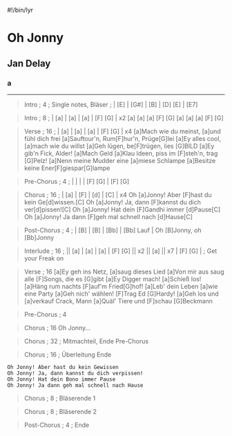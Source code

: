#!/bin/lyr
# Oh Jonny
## Jan Delay
### a

---

> Intro ; 4 ; Single notes, Bläser ; | [E] | [G#] | [B] | [D] [E] |
[E7]

> Intro ; 8 ; | [a] | [a] | [a] | [F] [G] | x2
[a] [a] [a] [F] [G]
[a] [a] [a] [F] [G]

> Verse ; 16 ; | [a] | [a] | [a] | [F] [G] | x4
[a]Mach wie du meinst, [a]und fühl dich frei
[a]Sauftour'n, Rum[F]hur'n, Prüge[G]lei
[a]Ey alles cool, [a]mach wie du willst
[a]Geh lügen, be[F]trügen, lies [G]BILD
[a]Ey gib'n Fick, Alder! [a]Mach Geld
[a]Klau Ideen, piss im [F]steh'n, trag [G]Pelz!
[a]Nenn meine Mudder eine [a]miese Schlampe
[a]Besitze keine Ener[F]giespar[G]lampe

> Pre-Chorus ; 4 ; |  |  |  | [F] [G] |
[F] [G]

> Chorus ; 16 ; | [a] | [F] | [d] | [C] | x4
    Oh [a]Jonny! Aber [F]hast du kein Ge[d]wissen.[C]
    Oh [a]Jonny! Ja, dann [F]kannst du dich ver[d]pissen![C]
    Oh [a]Jonny! Hat dein [F]Gandhi immer [d]Pause[C]
    Oh [a]Jonny! Ja dann [F]geh mal schnell nach [d]Hause[C] 

> Post-Chorus ; 4 ; | [B] | [B] | [Bb] | [Bb] Lauf |
    Oh [B]Jonny, oh [Bb]Jonny

> Interlude ; 16 ; || [a] | [a] | [a] | [F] [G] || x2 || [a] || x7 | [F] [G] | ; Get your Freak on

> Verse ; 16
[a]Ey geh ins Netz, [a]saug dieses Lied
[a]Von mir aus saug alle [F]Songs, die es [G]gibt
[a]Ey Digger mach! [a]Schieß los!
[a]Häng rum nachts [F]auf'm Fried[G]hof!
[a]Leb' dein Leben [a]wie eine Party
[a]Geh nich' wählen! [F]Trag Ed [G]Hardy!
[a]Geh los und [a]verkauf Crack, Mann
[a]Quäl' Tiere und [F]schau [G]Beckmann

> Pre-Chorus ; 4

> Chorus ; 16
    Oh Jonny...

> Chorus ; 32 ; Mitmachteil, Ende Pre-Chorus

> Chorus ; 16 ; Überleitung Ende

    Oh Jonny! Aber hast du kein Gewissen
    Oh Jonny! Ja, dann kannst du dich verpissen!
    Oh Jonny! Hat dein Bono immer Pause
    Oh Jonny! Ja dann geh mal schnell nach Hause

> Chorus ; 8 ; Bläserende 1

> Chorus ; 8 ; Bläserende 2

> Post-Chorus ; 4 ; Ende